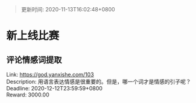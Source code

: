 > 更新时间: 2020-11-13T16:02:48+0800 

# 新上线比赛


## 评论情感词提取
Link: https://god.yanxishe.com/103  
Description: 用语言表达情感是很重要的。但是，哪一个词才是情感的引子呢？  
Deadline: 2020-12-12T23:59:59+0800  
Reward: 3000.00  

